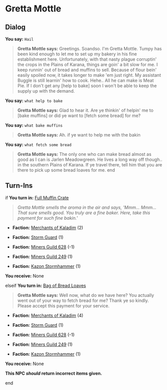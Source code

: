 # Gretta Mottle
## Dialog

**You say:** `Hail`



>**Gretta Mottle says:** Greetings. Soandso.  I'm Gretta Mottle.  Tumpy has been kind enough to let me to set up my bakery in his fine establishment here.  Unfortunately, with that nasty plague corruptin' the crops in the Plains of Karana, things are goin' a bit slow for me.  I keep runnin' out of bread and muffins to sell.  Because of flour bein' easily spoiled now, it takes longer to make 'em just right.  My assistant Buggle is still learnin' how to cook.  Hehe.. All he can make is Meat Pie.  If I don't get any [help to bake] soon I won't be able to keep the supply up with the demand.

**You say:** `what help to bake`



>**Gretta Mottle says:** Glad to hear it.  Are ye thinkin' of helpin' me to [bake muffins] or did ye want to [fetch some bread] for me?

**You say:** `what bake muffins`



>**Gretta Mottle says:** Ah. if ye want to help me with the bakin

**You say:** `what fetch some bread`



>**Gretta Mottle says:** The only one who can make bread almost as good as I can is Jarlen Meadowgreen.  He lives a long way off though.. in the southern Plains of Karana.  If ye travel there, tell him that you are there to pick up some bread loaves for me.
end

## Turn-Ins





if **You turn in:** [Full Muffin Crate](/item/1839)


>*Gretta Mottle smells the aroma in the air and says, 'Mmm... Mmm... That sure smells good. You truly are a fine baker. Here, take this payment for such fine bakin.'*


* __Faction:__ [Merchants of Kaladim](/faction/290) (2)



* __Faction:__ [Storm Guard](/faction/312) (1)



* __Faction:__ [Miners Guild 628](/faction/322) (-1)



* __Faction:__ [Miners Guild 249](/faction/293) (1)



* __Faction:__ [Kazon Stormhammer](/faction/274) (1)



 **You receive:** None 

elseif **You turn in:** [Bag of Bread Loaves](/item/1838)


>**Gretta Mottle says:** Well now, what do we have here? You actually went out of your way to fetch bread for me? Thank ye so kindly. Please accept this payment for your service.


* __Faction:__ [Merchants of Kaladim](/faction/290) (4)



* __Faction:__ [Storm Guard](/faction/312) (1)



* __Faction:__ [Miners Guild 628](/faction/322) (-1)



* __Faction:__ [Miners Guild 249](/faction/293) (1)



* __Faction:__ [Kazon Stormhammer](/faction/274) (1)



 **You receive:** None 

**This NPC *should* return incorrect items given.**

end
